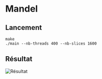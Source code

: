 # Mandel

## Lancement

```shell
make
./main --nb-threads 400 --nb-slices 1600
```

## Résultat

![Résultat](Résultat.png)
